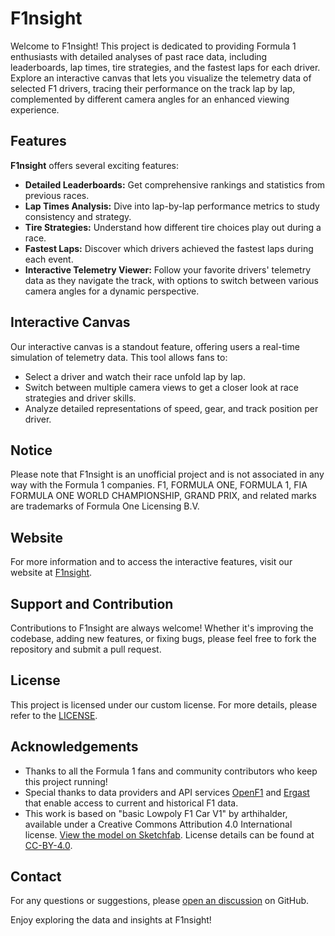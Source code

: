 # F1nsight

Welcome to F1nsight! This project is dedicated to providing Formula 1 enthusiasts with detailed analyses of past race data, including leaderboards, lap times, tire strategies, and the fastest laps for each driver. Explore an interactive canvas that lets you visualize the telemetry data of selected F1 drivers, tracing their performance on the track lap by lap, complemented by different camera angles for an enhanced viewing experience.

## Features

**F1nsight** offers several exciting features:

- **Detailed Leaderboards:** Get comprehensive rankings and statistics from previous races.
- **Lap Times Analysis:** Dive into lap-by-lap performance metrics to study consistency and strategy.
- **Tire Strategies:** Understand how different tire choices play out during a race.
- **Fastest Laps:** Discover which drivers achieved the fastest laps during each event.
- **Interactive Telemetry Viewer:** Follow your favorite drivers' telemetry data as they navigate the track, with options to switch between various camera angles for a dynamic perspective.

## Interactive Canvas

Our interactive canvas is a standout feature, offering users a real-time simulation of telemetry data. This tool allows fans to:

- Select a driver and watch their race unfold lap by lap.
- Switch between multiple camera views to get a closer look at race strategies and driver skills.
- Analyze detailed representations of speed, gear, and track position per driver.

## Notice

Please note that F1nsight is an unofficial project and is not associated in any way with the Formula 1 companies. F1, FORMULA ONE, FORMULA 1, FIA FORMULA ONE WORLD CHAMPIONSHIP, GRAND PRIX, and related marks are trademarks of Formula One Licensing B.V.

## Website

For more information and to access the interactive features, visit our website at [F1nsight](https://f1nsight.com/).

## Support and Contribution

Contributions to F1nsight are always welcome! Whether it's improving the codebase, adding new features, or fixing bugs, please feel free to fork the repository and submit a pull request.

## License

This project is licensed under our custom license. For more details, please refer to the [LICENSE](https://github.com/adityakotha03/F1nsight?tab=License-1-ov-file).

## Acknowledgements

- Thanks to all the Formula 1 fans and community contributors who keep this project running!
- Special thanks to data providers and API services [OpenF1](https://openf1.org/) and [Ergast](http://ergast.com/mrd/) that enable access to current and historical F1 data.
- This work is based on "basic Lowpoly F1 Car V1" by arthihalder, available under a Creative Commons Attribution 4.0 International license. [View the model on Sketchfab](https://sketchfab.com/3d-models/basic-lowpoly-f1-car-v1-b4c6a1cfe0154f4d86b39ff3b7f955a1). License details can be found at [CC-BY-4.0](http://creativecommons.org/licenses/by/4.0/).

## Contact

For any questions or suggestions, please [open an discussion](https://github.com/adityakotha03/F1nsight/discussions) on GitHub.

Enjoy exploring the data and insights at F1nsight!
